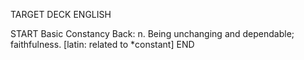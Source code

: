 TARGET DECK
ENGLISH

START
Basic
Constancy
Back: n. Being unchanging and dependable; faithfulness. [latin: related to *constant]
END
